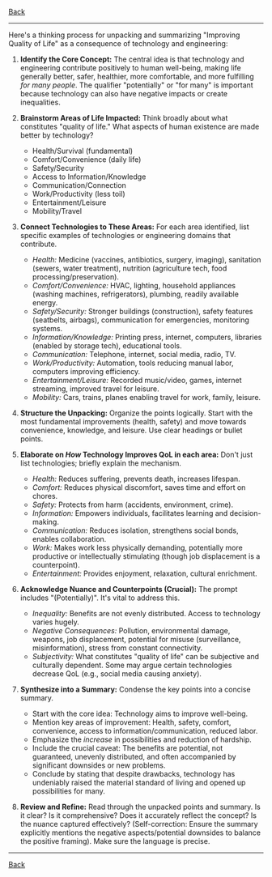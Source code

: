 [Back](README.md)

---

Here's a thinking process for unpacking and summarizing "Improving Quality of Life" as a consequence of technology and engineering:

1.  **Identify the Core Concept:** The central idea is that technology and engineering contribute positively to human well-being, making life generally better, safer, healthier, more comfortable, and more fulfilling *for many people*. The qualifier "potentially" or "for many" is important because technology can also have negative impacts or create inequalities.

2.  **Brainstorm Areas of Life Impacted:** Think broadly about what constitutes "quality of life." What aspects of human existence are made better by technology?
    *   Health/Survival (fundamental)
    *   Comfort/Convenience (daily life)
    *   Safety/Security
    *   Access to Information/Knowledge
    *   Communication/Connection
    *   Work/Productivity (less toil)
    *   Entertainment/Leisure
    *   Mobility/Travel

3.  **Connect Technologies to These Areas:** For each area identified, list specific examples of technologies or engineering domains that contribute.
    *   *Health:* Medicine (vaccines, antibiotics, surgery, imaging), sanitation (sewers, water treatment), nutrition (agriculture tech, food processing/preservation).
    *   *Comfort/Convenience:* HVAC, lighting, household appliances (washing machines, refrigerators), plumbing, readily available energy.
    *   *Safety/Security:* Stronger buildings (construction), safety features (seatbelts, airbags), communication for emergencies, monitoring systems.
    *   *Information/Knowledge:* Printing press, internet, computers, libraries (enabled by storage tech), educational tools.
    *   *Communication:* Telephone, internet, social media, radio, TV.
    *   *Work/Productivity:* Automation, tools reducing manual labor, computers improving efficiency.
    *   *Entertainment/Leisure:* Recorded music/video, games, internet streaming, improved travel for leisure.
    *   *Mobility:* Cars, trains, planes enabling travel for work, family, leisure.

4.  **Structure the Unpacking:** Organize the points logically. Start with the most fundamental improvements (health, safety) and move towards convenience, knowledge, and leisure. Use clear headings or bullet points.

5.  **Elaborate on *How* Technology Improves QoL in each area:** Don't just list technologies; briefly explain the mechanism.
    *   *Health:* Reduces suffering, prevents death, increases lifespan.
    *   *Comfort:* Reduces physical discomfort, saves time and effort on chores.
    *   *Safety:* Protects from harm (accidents, environment, crime).
    *   *Information:* Empowers individuals, facilitates learning and decision-making.
    *   *Communication:* Reduces isolation, strengthens social bonds, enables collaboration.
    *   *Work:* Makes work less physically demanding, potentially more productive or intellectually stimulating (though job displacement is a counterpoint).
    *   *Entertainment:* Provides enjoyment, relaxation, cultural enrichment.

6.  **Acknowledge Nuance and Counterpoints (Crucial):** The prompt includes "(Potentially)". It's vital to address this.
    *   *Inequality:* Benefits are not evenly distributed. Access to technology varies hugely.
    *   *Negative Consequences:* Pollution, environmental damage, weapons, job displacement, potential for misuse (surveillance, misinformation), stress from constant connectivity.
    *   *Subjectivity:* What constitutes "quality of life" can be subjective and culturally dependent. Some may argue certain technologies decrease QoL (e.g., social media causing anxiety).

7.  **Synthesize into a Summary:** Condense the key points into a concise summary.
    *   Start with the core idea: Technology aims to improve well-being.
    *   Mention key areas of improvement: Health, safety, comfort, convenience, access to information/communication, reduced labor.
    *   Emphasize the *increase* in possibilities and reduction of hardship.
    *   Include the crucial caveat: The benefits are potential, not guaranteed, unevenly distributed, and often accompanied by significant downsides or new problems.
    *   Conclude by stating that despite drawbacks, technology has undeniably raised the material standard of living and opened up possibilities for many.

8.  **Review and Refine:** Read through the unpacked points and summary. Is it clear? Is it comprehensive? Does it accurately reflect the concept? Is the nuance captured effectively? (Self-correction: Ensure the summary explicitly mentions the negative aspects/potential downsides to balance the positive framing). Make sure the language is precise.

---

[Back](README.md)
